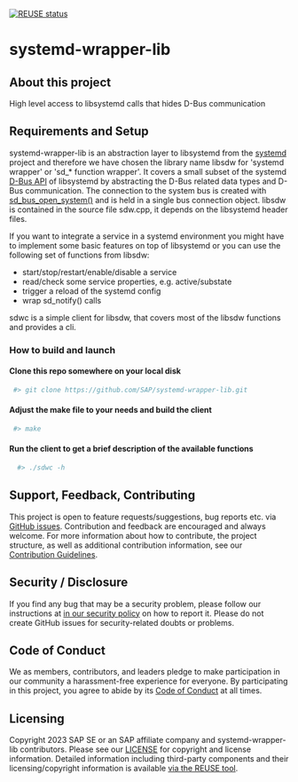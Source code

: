[![REUSE status](https://api.reuse.software/badge/github.com/SAP/systemd-wrapper-lib)](https://api.reuse.software/info/github.com/SAP/systemd-wrapper-lib)

# systemd-wrapper-lib

## About this project

High level access to libsystemd calls that hides D-Bus communication

## Requirements and Setup

systemd-wrapper-lib is an abstraction layer to libsystemd from the [systemd](https://www.freedesktop.org/wiki/Software/systemd/) project
and therefore we have chosen the library name libsdw for 'systemd wrapper' or 'sd_* function wrapper'.
It covers a small subset of the systemd [D-Bus API](https://www.freedesktop.org/wiki/Software/systemd/dbus/)
of libsystemd by abstracting the D-Bus related data types and D-Bus communication.
The connection to the system bus is created with [sd_bus_open_system()](https://www.freedesktop.org/software/systemd/man/sd_bus_open_system.html#)
and is held in a single bus connection object.
libsdw is contained in the source file sdw.cpp, it depends on the libsystemd header files.

If you want to integrate a service in a systemd environment you might have to implement some basic features on top of libsystemd or you can use the following set of functions from libsdw:
- start/stop/restart/enable/disable a service
- read/check some service properties, e.g. active/substate
- trigger a reload of the systemd config
- wrap sd_notify() calls

sdwc is a simple client for libsdw, that covers most of the libsdw functions and provides a cli.

### How to build and launch
#### Clone this repo somewhere on your local disk
 ```sh
  #> git clone https://github.com/SAP/systemd-wrapper-lib.git
  ```
#### Adjust the make file to your needs and build the client
 ```sh
  #> make
  ```
#### Run the client to get a brief description of the available functions
```sh
  #> ./sdwc -h
  ```

## Support, Feedback, Contributing

This project is open to feature requests/suggestions, bug reports etc. via [GitHub issues](https://github.com/SAP/systemd-wrapper-lib/issues). Contribution and feedback are encouraged and always welcome. For more information about how to contribute, the project structure, as well as additional contribution information, see our [Contribution Guidelines](CONTRIBUTING.md).

## Security / Disclosure
If you find any bug that may be a security problem, please follow our instructions at [in our security policy](https://github.com/SAP/systemd-wrapper-lib/security/policy) on how to report it. Please do not create GitHub issues for security-related doubts or problems.

## Code of Conduct

We as members, contributors, and leaders pledge to make participation in our community a harassment-free experience for everyone. By participating in this project, you agree to abide by its [Code of Conduct](https://github.com/SAP/.github/blob/main/CODE_OF_CONDUCT.md) at all times.

## Licensing

Copyright 2023 SAP SE or an SAP affiliate company and systemd-wrapper-lib contributors. Please see our [LICENSE](LICENSE) for copyright and license information. Detailed information including third-party components and their licensing/copyright information is available [via the REUSE tool](https://api.reuse.software/info/github.com/SAP/systemd-wrapper-lib).

